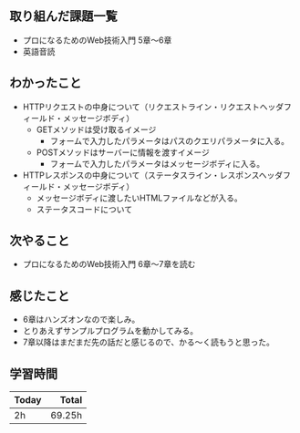 ## 取り組んだ課題一覧
- プロになるためのWeb技術入門 5章〜6章
- 英語音読
## わかったこと
- HTTPリクエストの中身について（リクエストライン・リクエストヘッダフィールド・メッセージボディ）
    - GETメソッドは受け取るイメージ
        - フォームで入力したパラメータはパスのクエリパラメータに入る。
    - POSTメソッドはサーバーに情報を渡すイメージ
        - フォームで入力したパラメータはメッセージボディに入る。
- HTTPレスポンスの中身について（ステータスライン・レスポンスヘッダフィールド・メッセージボディ）
    - メッセージボディに渡したいHTMLファイルなどが入る。
    - ステータスコードについて
## 次やること
- プロになるためのWeb技術入門 6章〜7章を読む
## 感じたこと
- 6章はハンズオンなので楽しみ。
- とりあえずサンプルプログラムを動かしてみる。
- 7章以降はまだまだ先の話だと感じるので、かる〜く読もうと思った。
## 学習時間
| Today| Total |
|:-----------|-----------:|
| 2h   | 69.25h        | 

